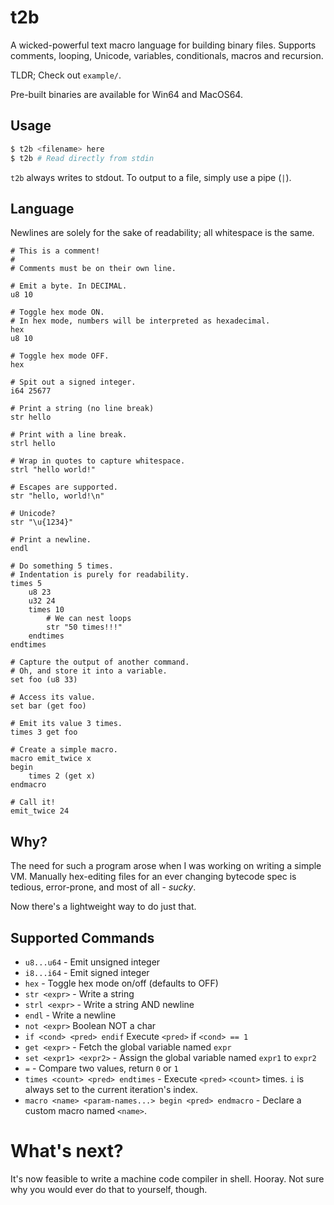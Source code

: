 # t2b
A wicked-powerful text macro language for building binary files.
Supports comments, looping, Unicode, variables, conditionals, macros and recursion.

TLDR; Check out `example/`.

Pre-built binaries are available for Win64 and MacOS64.

## Usage
```bash
$ t2b <filename> here
$ t2b # Read directly from stdin
```

`t2b` always writes to stdout. To output to a file, simply use a pipe (`|`).

## Language
Newlines are solely for the sake of readability; all whitespace is the same.

```t2b
# This is a comment!
#
# Comments must be on their own line.

# Emit a byte. In DECIMAL.
u8 10

# Toggle hex mode ON.
# In hex mode, numbers will be interpreted as hexadecimal.
hex
u8 10

# Toggle hex mode OFF.
hex

# Spit out a signed integer.
i64 25677

# Print a string (no line break)
str hello

# Print with a line break.
strl hello

# Wrap in quotes to capture whitespace.
strl "hello world!"

# Escapes are supported.
str "hello, world!\n"

# Unicode?
str "\u{1234}"

# Print a newline.
endl

# Do something 5 times.
# Indentation is purely for readability.
times 5
    u8 23
    u32 24
    times 10
        # We can nest loops
        str "50 times!!!"
    endtimes
endtimes

# Capture the output of another command.
# Oh, and store it into a variable.
set foo (u8 33)

# Access its value.
set bar (get foo)

# Emit its value 3 times.
times 3 get foo

# Create a simple macro.
macro emit_twice x
begin
    times 2 (get x)
endmacro

# Call it!
emit_twice 24
```

## Why?
The need for such a program arose when I was working on writing a simple VM.
Manually hex-editing files for an ever changing bytecode spec is tedious, error-prone,
and most of all - *sucky*.

Now there's a lightweight way to do just that.

## Supported Commands
* `u8...u64` - Emit unsigned integer
* `i8...i64` - Emit signed integer
* `hex` - Toggle hex mode on/off (defaults to OFF)
* `str <expr>` - Write a string
* `strl <expr>` - Write a string AND newline
* `endl` - Write a newline
* `not <expr>` Boolean NOT a char
* `if <cond> <pred> endif` Execute `<pred>` if `<cond> == 1`
* `get <expr>` - Fetch the global variable named `expr`
* `set <expr1> <expr2>` - Assign the global variable named `expr1` to `expr2`
* `=` - Compare two values, return `0` or `1`
* `times <count> <pred> endtimes` - Execute `<pred>` `<count>` times. `i` is always set to the current iteration's index.
* `macro <name> <param-names...> begin <pred> endmacro` - Declare a custom macro named `<name>`.

# What's next?
It's now feasible to write a machine code compiler in shell. Hooray.
Not sure why you would ever do that to yourself, though.